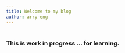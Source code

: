 ```yaml
---
title: Welcome to my blog
author: arry-eng
---
```


# <h3> This is work in progress ... for learning. 

